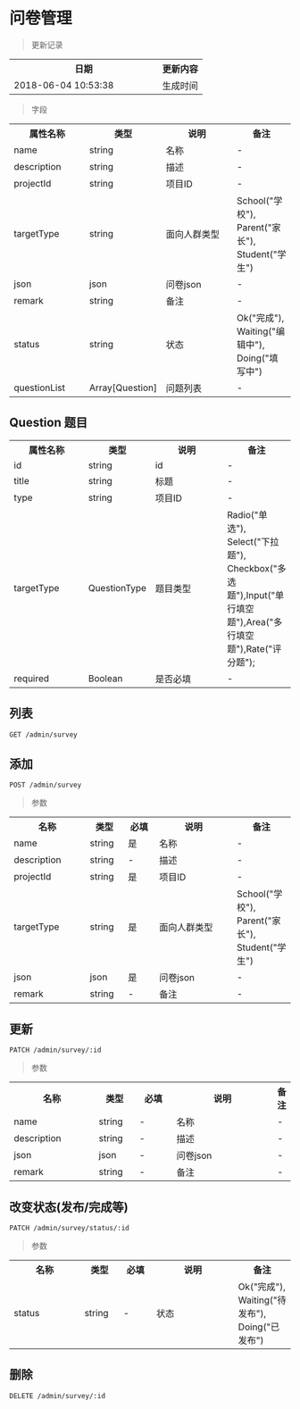 # 问卷管理

> 更新记录

<table>
    <tr>
        <th style="width:250px;">日期</th>
        <th>更新内容</th>
    </tr>
    <tr>
        <td>2018-06-04 10:53:38</td>
        <td>生成时间</td>
    </tr>
</table>

> 字段

<table>
    <tr>
        <th style="width:150px;">属性名称</th>
        <th style="width:60px;">类型</th>
        <th style="width:200px;">说明</th>
        <th>备注</th>
    </tr>
    <tr>
        <td>name</td>
        <td>string</td>
        <td>名称</td>
        <td>-</td>
    </tr>
    <tr>
        <td>description</td>
        <td>string</td>
        <td>描述</td>
        <td>-</td>
    </tr>
    <tr>
        <td>projectId</td>
        <td>string</td>
        <td>项目ID</td>
        <td>-</td>
    </tr>
    <tr>
        <td>targetType</td>
        <td>string</td>
        <td>面向人群类型</td>
        <td>School("学校"), Parent("家长"), Student("学生")</td>
    </tr>
    <tr>
        <td>json</td>
        <td>json</td>
        <td>问卷json</td>
        <td>-</td>
    </tr>
    <tr>
        <td>remark</td>
        <td>string</td>
        <td>备注</td>
        <td>-</td>
    </tr>
    <tr>
        <td>status</td>
        <td>string</td>
        <td>状态</td>
        <td>Ok("完成"), Waiting("编辑中"), Doing("填写中")</td>
    </tr>
    <tr>
        <td>questionList</td>
        <td>Array[Question]</td>
        <td>问题列表</td>
        <td>-</td>
    </tr>
</table>


## Question 题目
<table>
    <tr>
        <th style="width:150px;">属性名称</th>
        <th style="width:60px;">类型</th>
        <th style="width:200px;">说明</th>
        <th>备注</th>
    </tr>
    <tr>
        <td>id</td>
        <td>string</td>
        <td>id</td>
        <td>-</td>
    </tr>
    <tr>
        <td>title</td>
        <td>string</td>
        <td>标题</td>
        <td>-</td>
    </tr>
    <tr>
        <td>type</td>
        <td>string</td>
        <td>项目ID</td>
        <td>-</td>
    </tr>
    <tr>
        <td>targetType</td>
        <td>QuestionType</td>
        <td>题目类型</td>
        <td>Radio("单选"), Select("下拉题"), Checkbox("多选题"),Input("单行填空题"),Area("多行填空题"),Rate("评分题");</td>
    </tr>
    <tr>
        <td>required</td>
        <td>Boolean</td>
        <td>是否必填</td>
        <td>-</td>
    </tr>
</table>


## 列表

```
GET /admin/survey
```

## 添加

```
POST /admin/survey
```

> 参数

<table>
    <tr>
        <th style="width:150px;">名称</th>
        <th style="width:60px;">类型</th>
        <th style="width:60px;">必填</th>
        <th style="width:200px;">说明</th>
        <th>备注</th>
    </tr>
    <tr>
        <td>name</td>
        <td>string</td>
        <td>是</td>
        <td>名称</td>
        <td>-</td>
    </tr>
    <tr>
        <td>description</td>
        <td>string</td>
        <td>-</td>
        <td>描述</td>
        <td>-</td>
    </tr>
    <tr>
        <td>projectId</td>
        <td>string</td>
        <td>是</td>
        <td>项目ID</td>
        <td>-</td>
    </tr>
    <tr>
        <td>targetType</td>
        <td>string</td>
        <td>是</td>
        <td>面向人群类型</td>
        <td>School("学校"), Parent("家长"), Student("学生")</td>
    </tr>
    <tr>
        <td>json</td>
        <td>json</td>
        <td>是</td>
        <td>问卷json</td>
        <td>-</td>
    </tr>
    <tr>
        <td>remark</td>
        <td>string</td>
        <td>-</td>
        <td>备注</td>
        <td>-</td>
    </tr>
</table>


## 更新

```
PATCH /admin/survey/:id
```

> 参数

<table>
    <tr>
        <th style="width:150px;">名称</th>
        <th style="width:60px;">类型</th>
        <th style="width:60px;">必填</th>
        <th style="width:200px;">说明</th>
        <th>备注</th>
    </tr>
    <tr>
        <td>name</td>
        <td>string</td>
        <td>-</td>
        <td>名称</td>
        <td>-</td>
    </tr>
    <tr>
        <td>description</td>
        <td>string</td>
        <td>-</td>
        <td>描述</td>
        <td>-</td>
    </tr>
    <tr>
        <td>json</td>
        <td>json</td>
        <td>-</td>
        <td>问卷json</td>
        <td>-</td>
    </tr>
    <tr>
        <td>remark</td>
        <td>string</td>
        <td>-</td>
        <td>备注</td>
        <td>-</td>
    </tr>
</table>

## 改变状态(发布/完成等)

```
PATCH /admin/survey/status/:id
```

> 参数

<table>
    <tr>
        <th style="width:150px;">名称</th>
        <th style="width:60px;">类型</th>
        <th style="width:60px;">必填</th>
        <th style="width:200px;">说明</th>
        <th>备注</th>
    </tr>
    <tr>
        <td>status</td>
        <td>string</td>
        <td>-</td>
        <td>状态</td>
        <td>Ok("完成"), Waiting("待发布"), Doing("已发布")</td>
    </tr>
</table>



## 删除

```
DELETE /admin/survey/:id
```
